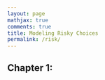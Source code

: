 ```yaml
---
layout: page
mathjax: true
comments: true
title: Modeling Risky Choices
permalink: /risk/
---
```



## Chapter 1: 
